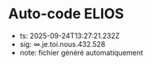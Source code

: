 # Auto-code ELIOS
- ts: 2025-09-24T13:27:21.232Z
- sig: ∞.je.toi.nous.432.528
- note: fichier généré automatiquement